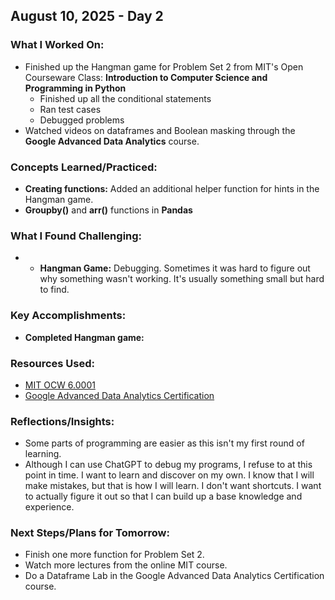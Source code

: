 ## August 10, 2025 - Day 2

### What I Worked On:  
- Finished up the Hangman game for Problem Set 2 from MIT's Open Courseware Class: **Introduction to Computer Science and Programming in Python**    
  - Finished up all the conditional statements  
  - Ran test cases  
  - Debugged problems   
- Watched videos on dataframes and Boolean masking through the **Google Advanced Data Analytics** course. 

### Concepts Learned/Practiced:  
- **Creating functions:** Added an additional helper function for hints in the Hangman game. 
- **Groupby()** and **arr()** functions in **Pandas**  
  
### What I Found Challenging:  
- - **Hangman Game:** Debugging. Sometimes it was hard to figure out why something wasn't working. It's usually something small but hard to find. 

### Key Accomplishments:  
- **Completed Hangman game:**   
    
### Resources Used:  
- [MIT OCW 6.0001](https://ocw.mit.edu/courses/6-0001-introduction-to-computer-science-and-programming-in-python-fall-2016/)  
- [Google Advanced Data Analytics Certification](https://www.coursera.org/professional-certificates/google-advanced-data-analytics)  

### Reflections/Insights:
- Some parts of programming are easier as this isn't my first round of learning.    
- Although I can use ChatGPT to debug my programs, I refuse to at this point in time. I want to learn and discover on my own. I know that I will make mistakes, but that is how I will learn. I don't want shortcuts. I want to actually figure it out so that I can build up a base knowledge and experience.     

### Next Steps/Plans for Tomorrow:  
- Finish one more function for Problem Set 2.
- Watch more lectures from the online MIT course.
- Do a Dataframe Lab in the Google Advanced Data Analytics Certification course.
